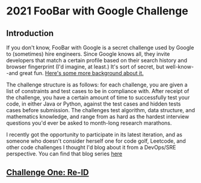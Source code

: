 # 2021 FooBar with Google Challenge

## Introduction

If you don't know, FooBar with Google is a secret challenge used by Google to (sometimes) hire engineers. Since Google knows all, they invite developers that
match a certain profile based on their search history and browser fingerprint (I'd imagine, at least.) It's sort of secret, but well-know--and great fun. [Here's some more background about it.](https://towardsdatascience.com/how-to-get-hired-by-google-b19806ad3c62)

The challenge structure is as follows: for each challenge, you are given a list of constraints and test cases to be in compliance with. After receipt of the challenge, you have a certain amount of time to successfully test your code, in either Java or Python, against the test cases and hidden tests cases before submission. The challenges test algorithm, data structure, and mathematics knowledge, and range from as hard as the hardest interview questions you'd ever be asked to month-long research marathons.

I recently got the opportunity to participate in its latest iteration, and as someone who doesn't consider herself one for code golf, Leetcode, and other code challenges I thought I'd blog about it from a DevOps/SRE perspective. You can find that blog series [here](https://engjole.net/categories/foobar)

## [Challenge One: Re-ID](https://github.com/ENG-Jole/foobar.withgoogle/tree/main/re-id)
